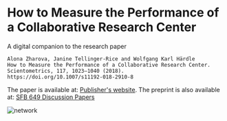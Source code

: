 # How to Measure the Performance of a Collaborative Research Center

A digital companion to the research paper 

```
Alona Zharova, Janine Tellinger-Rice and Wolfgang Karl Härdle
How to Measure the Performance of a Collaborative Research Center.
Scientometrics, 117, 1023–1040 (2018). 
https://doi.org/10.1007/s11192-018-2910-8
```

The paper is available at: [Publisher's website](https://doi.org/10.1007/s11192-018-2910-8).
The preprint is also available at: [SFB 649 Discussion Papers](https://www.econstor.eu/bitstream/10419/191793/1/SFB649DP2018-001.pdf)

![network](/CRCnetjel/CRCnetjel.png)
